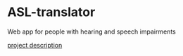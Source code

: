 # ASL-translator
 Web app for people with hearing and speech impairments
 
 [project description](https://sites.google.com/view/freaky-group-5/project-%ED%94%84%EB%A1%9C%EC%A0%9D%ED%8A%B8/problem-scoping-%EB%AC%B8%EC%A0%9C-%ED%83%90%EC%83%89)
